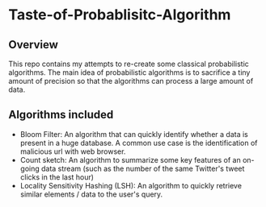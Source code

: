 # Taste-of-Probablisitc-Algorithm
## Overview
This repo contains my attempts to re-create some classical probabilistic algorithms. The main idea of probabilistic algorithms is to sacrifice a tiny amount of precision so that the algorithms can process a large amount of data.

## Algorithms included
- Bloom Filter: An algorithm that can quickly identify whether a data is present in a huge database. A common use case is the identification of malicious url with web browser.
- Count sketch: An algorithm to summarize some key features of an on-going data stream (such as the number of the same Twitter's tweet clicks in the last hour)
- Locality Sensitivity Hashing (LSH): An algorithm to quickly retrieve similar elements / data to the user's query.   
